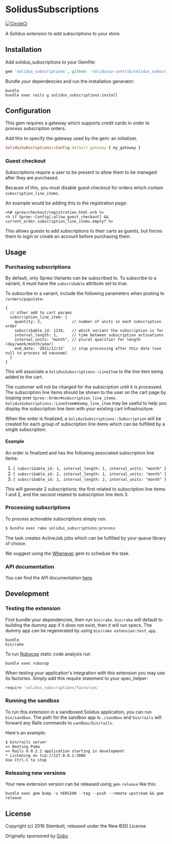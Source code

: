 # SolidusSubscriptions

[![CircleCI](https://circleci.com/gh/solidusio-contrib/solidus_subscriptions/tree/master.svg?style=svg)](https://circleci.com/gh/solidusio-contrib/solidus_subscriptions/tree/master)

A Solidus extension to add subscriptions to your store.

## Installation

Add solidus_subscriptions to your Gemfile:

```ruby
gem 'solidus_subscriptions', github: 'solidusio-contrib/solidus_subscriptions'
```

Bundle your dependencies and run the installation generator:

```shell
bundle
bundle exec rails g solidus_subscriptions:install
```

## Configuration

This gem requires a gateway which supports credit cards in order to process subscription orders.

Add this to specify the gateway used by the gem: an initializer.

```ruby
SolidusSubscriptions::Config.default_gateway { my_gateway }
```

### Guest checkout

Subscriptions require a user to be present to allow them to be managed after they are purchased.

Because of this, you must disable guest checkout for orders which contain `subscription_line_items`.

An example would be adding this to the registration page:

```erb
<%# spree/checkout/registration.html.erb %>
<% if Spree::Config[:allow_guest_checkout] && current_order.subscription_line_items.empty? %>
```

This allows guests to add subscriptions to their carts as guests, but forces them to login or create
an account before purchasing them.

## Usage

### Purchasing subscriptions

By default, only Spree::Variants can be subscribed to. To subscribe to a variant, it must have the
`subscribable` attribute set to true.

To subscribe to a variant, include the following parameters when posting to `/orders/populate`:

```json5
{
  // other add to cart params
  subscription_line_item: {
    quantity: 2,             // number of units in each subscription order
    subscribable_id: 1234,   // which variant the subscription is for
    interval_length: 1,      // time between subscription activations
    interval_units: "month", // plural qualifier for length (day/week/month/year)
    end_date: '2011/12/13'   // stop processing after this date (use null to process ad nauseam)
  }
}
```

This will associate a `SolidusSubscriptions::LineItem` to the line item being added to the cart.

The customer will not be charged for the subscription until it is processed. The subscription line
items should be shown to the user on the cart page by looping over
`Spree::Order#subscription_line_items`. `SolidusSubscriptions::LineItem#dummy_line_item` may be
useful to help you display the subscription line item with your existing cart infrastructure.

When the order is finalized, a `SolidusSubscriptions::Subscription` will be created for each group
of subscription line items which can be fulfilled by a single subscription.

#### Example

An order is finalized and has the following associated subscription line items:

1. `{ subscribable_id: 1, interval_length: 1, interval_units: "month" }`
2. `{ subscribable_id: 2, interval_length: 1, interval_units: "month" }`
3. `{ subscribable_id: 1, interval_length: 2, interval_units: "month" }`

This will generate 2 subscriptions: the first related to subscription line items 1 and 2, and the
second related to subscription line item 3.

### Processing subscriptions

To process actionable subscriptions simply run:

```bash
$ bundle exec rake solidus_subscriptions:process
```

The task creates ActiveJob jobs which can be fulfilled by your queue library of choice.

We suggest using the [Whenever](https://github.com/javan/whenever) gem to schedule the task.

### API documentation

You can find the API documentation [here](https://stoplight.io/p/docs/gh/solidusio-contrib/solidus_subscriptions/reference/solidus_subscriptions.v1.yaml?srn=gh/solidusio-contrib/solidus_subscriptions/reference/solidus_subscriptions.v1.yaml).

## Development

### Testing the extension

First bundle your dependencies, then run `bin/rake`. `bin/rake` will default to building the dummy
app if it does not exist, then it will run specs. The dummy app can be regenerated by using
`bin/rake extension:test_app`.

```shell
bundle
bin/rake
```

To run [Rubocop](https://github.com/bbatsov/rubocop) static code analysis run

```shell
bundle exec rubocop
```

When testing your application's integration with this extension you may use its factories.
Simply add this require statement to your spec_helper:

```ruby
require 'solidus_subscriptions/factories'
```

### Running the sandbox

To run this extension in a sandboxed Solidus application, you can run `bin/sandbox`. The path for
the sandbox app is `./sandbox` and `bin/rails` will forward any Rails commands to
`sandbox/bin/rails`.

Here's an example:

```shell
$ bin/rails server
=> Booting Puma
=> Rails 6.0.2.1 application starting in development
* Listening on tcp://127.0.0.1:3000
Use Ctrl-C to stop
```

### Releasing new versions

Your new extension version can be released using `gem-release` like this:

```shell
bundle exec gem bump -v VERSION --tag --push --remote upstream && gem release
```

## License

Copyright (c) 2016 Stembolt, released under the New BSD License

Originally sponsored by [Goby](https://www.goby.co).
